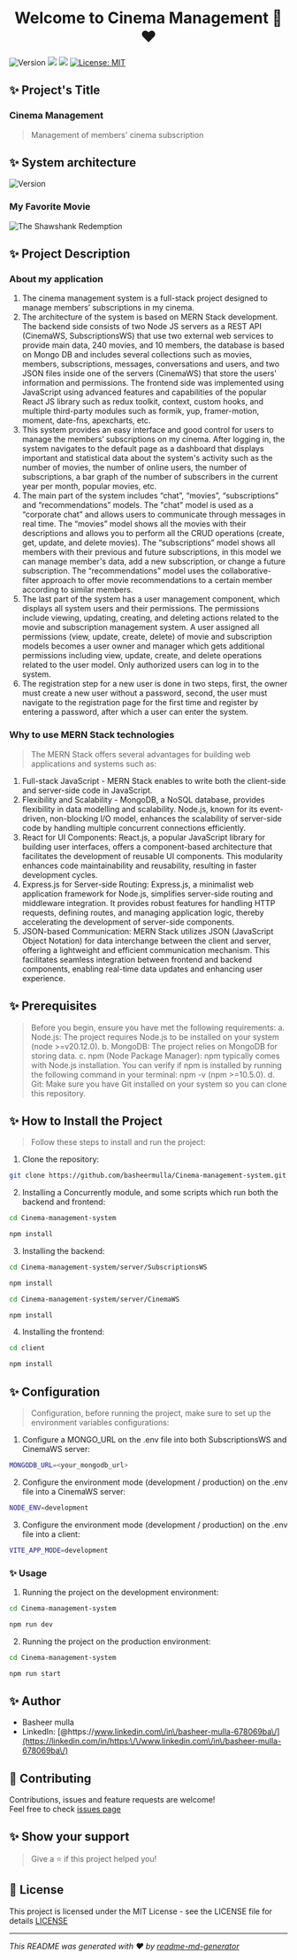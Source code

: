 <h1 align="center">Welcome to Cinema Management 👋❤️</h1>
<p>
  <img alt="Version" src="https://img.shields.io/badge/version-1.0.0-blue.svg?cacheSeconds=2592000" />
  <img src="https://img.shields.io/badge/npm-%3E%3D10.5.0-blue.svg" />
  <img src="https://img.shields.io/badge/node-%3E%3Dv20.12.0-blue.svg" />
  <a href="https://github.com/basheermulla/Cinema-management-system/blob/main/LICENSE.txt" target="_blank">
    <img alt="License: MIT" src="https://img.shields.io/github/license/basheermulla/Cinema-management-system" />
  </a>

</p>

## ✨ Project's Title
### Cinema Management
> Management of members' cinema subscription

## ✨ System architecture
<img alt="Version" src="https://github.com/basheermulla/Cinema-management-system/blob/main/client/src/assets/images/SystemArchitecture.drawio.png" />

### My Favorite Movie
![The Shawshank Redemption](https://www.youtube.com/watch?v=zWh3CShX_do)

## ✨ Project Description
### About my application
1.	The cinema management system is a full-stack project designed to manage members’ subscriptions in my cinema.
2.	The architecture of the system is based on MERN Stack development. The backend side consists of two Node JS servers as a REST API (CinemaWS, SubscriptionsWS) that use two external web services to provide main data, 240 movies, and 10 members, the database is based on Mongo DB and includes several collections such as movies, members, subscriptions, messages, conversations and users, and two JSON files inside one of the servers (CinemaWS) that store the users' information and permissions. The frontend side was implemented using JavaScript using advanced features and capabilities of the popular React JS library such as redux toolkit, context, custom hooks, and multiple third-party modules such as formik, yup, framer-motion, moment, date-fns, apexcharts, etc.
3.	This system provides an easy interface and good control for users to manage the members’ subscriptions on my cinema. After logging in, the system navigates to the default page as a dashboard that displays important and statistical data about the system's activity such as the number of movies, the number of online users, the number of subscriptions, a bar graph of the number of subscribers in the current year per month, popular movies, etc.
4.	The main part of the system includes “chat”, “movies”, “subscriptions” and “recommendations” models. The "chat" model is used as a “corporate chat” and allows users to communicate through messages in real time. The “movies” model shows all the movies with their descriptions and allows you to perform all the CRUD operations (create, get, update, and delete movies). The “subscriptions” model shows all members with their previous and future subscriptions, in this model we can manage member's data, add a new subscription, or change a future subscription. The “recommendations” model uses the collaborative-filter approach to offer movie recommendations to a certain member according to similar members.
5.	The last part of the system has a user management component, which displays all system users and their permissions. The permissions include viewing, updating, creating, and deleting actions related to the movie and subscription management system. A user assigned all permissions (view, update, create, delete) of movie and subscription models becomes a user owner and manager which gets additional permissions including view, update, create, and delete operations related to the user model. Only authorized users can log in to the system.
6.	The registration step for a new user is done in two steps, first, the owner must create a new user without a password, second, the user must navigate to the registration page for the first time and register by entering a password, after which a user can enter the system.

### Why to use MERN Stack technologies
> The MERN Stack offers several advantages for building web applications and systems such as: 
1.	Full-stack JavaScript - MERN Stack enables to write both the client-side and server-side code in JavaScript.
2.	Flexibility and Scalability - MongoDB, a NoSQL database, provides flexibility in data modelling and scalability. Node.js, known for its event-driven, non-blocking I/O model, enhances the scalability of server-side code by handling multiple concurrent connections efficiently.
3.	React for UI Components: React.js, a popular JavaScript library for building user interfaces, offers a component-based architecture that facilitates the development of reusable UI components. This modularity enhances code maintainability and reusability, resulting in faster development cycles.
4.	Express.js for Server-side Routing: Express.js, a minimalist web application framework for Node.js, simplifies server-side routing and middleware integration. It provides robust features for handling HTTP requests, defining routes, and managing application logic, thereby accelerating the development of server-side components.
5.	JSON-based Communication: MERN Stack utilizes JSON (JavaScript Object Notation) for data interchange between the client and server, offering a lightweight and efficient communication mechanism. This facilitates seamless integration between frontend and backend components, enabling real-time data updates and enhancing user experience.

## ✨ Prerequisites
> Before you begin, ensure you have met the following requirements:
a.	Node.js: The project requires Node.js to be installed on your system (node >=v20.12.0).
b.	MongoDB: The project relies on MongoDB for storing data.
c.	npm (Node Package Manager): npm typically comes with Node.js installation. You can verify if npm is installed by running the following command in your terminal: npm -v (npm >=10.5.0).
d.	Git: Make sure you have Git installed on your system so you can clone this repository. 

## ✨ How to Install the Project
> Follow these steps to install and run the project:
1.	Clone the repository:
```sh
git clone https://github.com/basheermulla/Cinema-management-system.git
```
2.	Installing a Concurrently module, and some scripts which run both the backend and frontend:
```sh
cd Cinema-management-system
```
```sh
npm install
```
3.	Installing the backend:
```sh
cd Cinema-management-system/server/SubscriptionsWS
```
```sh
npm install
```
```sh
cd Cinema-management-system/server/CinemaWS
```
```sh
npm install
```
4.	Installing the frontend:
```sh
cd client
```
```sh
npm install
```

## ✨ Configuration
> Configuration, before running the project, make sure to set up the environment variables configurations:
1.	Configure a MONGO_URL on the .env file into both SubscriptionsWS and CinemaWS server:
```sh
MONGODB_URL=<your_mongodb_url>
```
2.	Configure the environment mode (development / production) on the .env file into a CinemaWS server:
```sh
NODE_ENV=development
```
3. Configure the environment mode (development / production) on the .env file into a client:
```sh
VITE_APP_MODE=development
```

### ✨ Usage
1. Running the project on the development environment:
```sh
cd Cinema-management-system
```
```sh
npm run dev
```
2.	Running the project on the production environment:
```sh
cd Cinema-management-system
```
```sh
npm run start
```

## ✨ Author
* Basheer mulla
* LinkedIn: [@https:\/\/www.linkedin.com\/in\/basheer-mulla-678069ba\/](https://linkedin.com/in/https:\/\/www.linkedin.com\/in\/basheer-mulla-678069ba\/)

## 🤝 Contributing
Contributions, issues and feature requests are welcome!<br />Feel free to check [issues page](https://github.com/basheermulla/Cinema-management-system/issues)

## ✨ Show your support
> Give a ⭐️ if this project helped you!

## 📜 License
This project is licensed under the MIT License - see the LICENSE file for details [LICENSE](https://github.com/basheermulla/Cinema-management-system/blob/main/LICENSE.txt)

***
_This README was generated with ❤️ by [readme-md-generator](https://github.com/kefranabg/readme-md-generator)_
